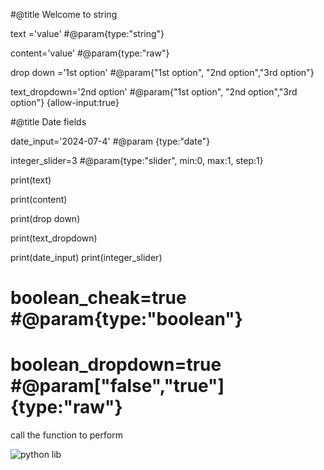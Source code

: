 #@title Welcome to string 


text ='value'               #@param{type:"string"}

content='value'             #@param{type:"raw"}

drop down ='1st option'     #@param{"1st option", "2nd option","3rd option"}

text_dropdown='2nd option'  #@param{"1st option", "2nd option","3rd option"} {allow-input:true}

#@title Date fields

date_input='2024-07-4'   #@param {type:"date"}

integer_slider=3   #@param{type:"slider", min:0, max:1, step:1}



print(text)

print(content)

print(drop down)

print(text_dropdown)

print(date_input)
print(integer_slider)


# boolean_cheak=true   #@param{type:"boolean"}
# boolean_dropdown=true #@param["false","true"] {type:"raw"}


call the function to perform

![python lib](https://github.com/Matanga707/NIELIT/assets/88035837/6d1256ba-c18e-40fc-8c3f-f0f5c6fee3dd)

